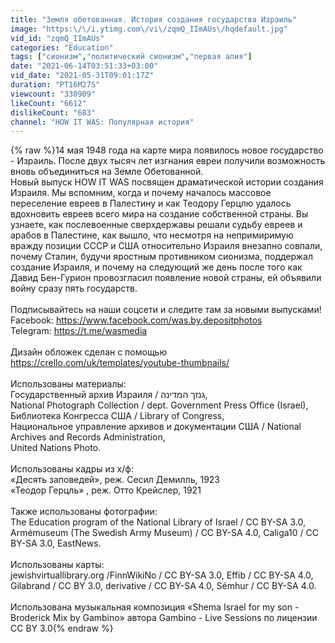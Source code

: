 ```yaml
---
title: "Земля обетованная. История создания государства Израиль"
image: "https:\/\/i.ytimg.com\/vi\/zqmQ_IImAUs\/hqdefault.jpg"
vid_id: "zqmQ_IImAUs"
categories: "Education"
tags: ["сионизм","политический сионизм","первая алия"]
date: "2021-06-14T03:51:33+03:00"
vid_date: "2021-05-31T09:01:17Z"
duration: "PT16M27S"
viewcount: "330909"
likeCount: "6612"
dislikeCount: "683"
channel: "HOW IT WAS: Популярная история"
---
```

{% raw %}14 мая 1948 года на карте мира появилось новое государство - Израиль. После двух тысяч лет изгнания евреи получили возможность вновь объединиться на Земле Обетованной. <br />Новый выпуск HOW IT WAS посвящен драматической истории создания Израиля. Мы вспомним, когда и почему началось массовое переселение евреев в Палестину и как Теодору Герцлю удалось вдохновить евреев всего мира на создание собственной страны. Вы узнаете, как послевоенные сверхдержавы решали судьбу евреев и арабов в Палестине, как вышло, что несмотря на непримиримую вражду позиции СССР и США относительно Израиля внезапно совпали, почему Сталин, будучи яростным противником сионизма, поддержал создание Израиля, и почему на следующий же день после того как Давид Бен-Гурион провозгласил появление новой страны, ей объявили войну сразу пять государств. <br /><br />Подписывайтесь на наши соцсети и следите там за новыми выпусками!<br />Facebook: <a rel="nofollow" target="blank" href="https://www.facebook.com/was.by.depositphotos">https://www.facebook.com/was.by.depositphotos</a><br />Telegram: <a rel="nofollow" target="blank" href="https://t.me/wasmedia">https://t.me/wasmedia</a><br /><br />Дизайн обложек сделан с помощью <a rel="nofollow" target="blank" href="https://crello.com/uk/templates/youtube-thumbnails/">https://crello.com/uk/templates/youtube-thumbnails/</a><br /><br />Использованы материалы: <br />Государственный архив Израиля / ‏גנזך המדינה‌‎,<br />National Photograph Collection / dept. Government Press Office (Israel),<br />Библиотека Конгресса США / Library of Congress,<br />Национальное управление архивов и документации США / National Archives and Records Administration,<br />United Nations Photo.<br /><br />Использованы кадры из х/ф:<br />«Десять заповедей», реж. Сесил Демилль, 1923<br />«Теодор Герцль» , реж. Отто Крейслер, 1921<br /><br />Также использованы фотографии:<br />The Education program of the National Library of Israel / CC BY-SA 3.0, Armémuseum (The Swedish Army Museum) / CC BY-SA 4.0, Caliga10 / CC BY-SA 3.0, EastNews.<br /><br />Использованы карты:<br />jewishvirtuallibrary.org /FinnWikiNo / CC BY-SA 3.0, Effib / CC BY-SA 4.0, Gilabrand / CC BY 3.0, derivative / CC BY-SA 4.0, Sémhur / CC BY-SA 4.0.<br /><br />Использована музыкальная композиция «Shema Israel for my son - Broderick Mix by Gambino» автора Gambino - Live Sessions по лицензии CC BY 3.0{% endraw %}
